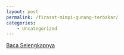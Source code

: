 ```yaml
---
layout: post
permalink: /firasat-mimpi-gunung-terbakar/
categories:
    - Uncategorized
---
```


[Baca Selengkapnya](/04)